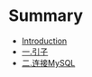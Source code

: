 # Summary

* [Introduction](README.md)
* [一.引子](chapter1.md)
* [二.连接MySQL](chapter2.md)
  <!-- * [语句](chapter3.6.md)
  * [函数](chapter3.7.md) -->
